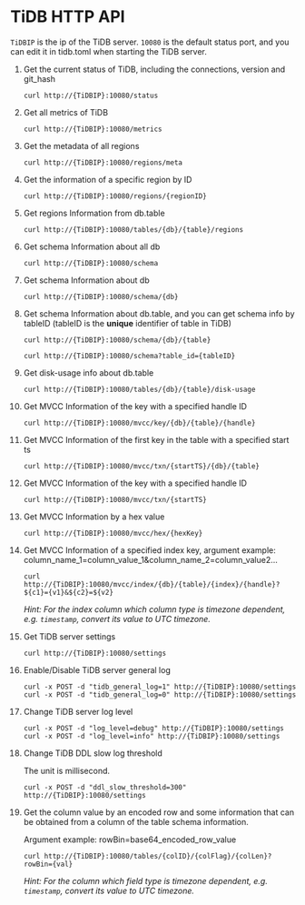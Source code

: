 # TiDB HTTP API

`TiDBIP` is the ip of the TiDB server. `10080` is the default status port, and you can edit it in tidb.toml when starting the TiDB server.

1. Get the current status of TiDB, including the connections, version and git_hash

    ```shell
    curl http://{TiDBIP}:10080/status
    ```

1. Get all metrics of TiDB

    ```shell
    curl http://{TiDBIP}:10080/metrics
    ```

1. Get the metadata of all regions

    ```shell
    curl http://{TiDBIP}:10080/regions/meta
    ```

1. Get the information of a specific region by ID

    ```shell
    curl http://{TiDBIP}:10080/regions/{regionID}
    ```

1. Get regions Information from db.table

    ```shell
    curl http://{TiDBIP}:10080/tables/{db}/{table}/regions
    ```

1. Get schema Information about all db

    ```shell
    curl http://{TiDBIP}:10080/schema
    ```

1. Get schema Information about db

    ```shell
    curl http://{TiDBIP}:10080/schema/{db}
    ```

1. Get schema Information about db.table, and you can get schema info by tableID (tableID is the **unique** identifier of table in TiDB)

    ```shell
    curl http://{TiDBIP}:10080/schema/{db}/{table}

    curl http://{TiDBIP}:10080/schema?table_id={tableID}
    ```

1. Get disk-usage info about db.table

    ```shell
    curl http://{TiDBIP}:10080/tables/{db}/{table}/disk-usage
    ```

1. Get MVCC Information of the key with a specified handle ID

    ```shell
    curl http://{TiDBIP}:10080/mvcc/key/{db}/{table}/{handle}
    ```

1. Get MVCC Information of the first key in the table with a specified start ts

    ```shell
    curl http://{TiDBIP}:10080/mvcc/txn/{startTS}/{db}/{table}
    ```

1. Get MVCC Information of the key with a specified handle ID

    ```shell
    curl http://{TiDBIP}:10080/mvcc/txn/{startTS}
    ```

1. Get MVCC Information by a hex value

    ```shell
    curl http://{TiDBIP}:10080/mvcc/hex/{hexKey}
    ```

1. Get MVCC Information of a specified index key, argument example: column_name_1=column_value_1&column_name_2=column_value2...

    ```shell
    curl http://{TiDBIP}:10080/mvcc/index/{db}/{table}/{index}/{handle}?${c1}={v1}&${c2}=${v2}
    ```
    *Hint: For the index column which column type is timezone dependent, e.g. `timestamp`, convert its value to UTC
timezone.*

1. Get TiDB server settings

    ```shell
    curl http://{TiDBIP}:10080/settings
    ```

1. Enable/Disable TiDB server general log

    ```shell
    curl -x POST -d "tidb_general_log=1" http://{TiDBIP}:10080/settings
    curl -x POST -d "tidb_general_log=0" http://{TiDBIP}:10080/settings
    ```

1. Change TiDB server log level

    ```shell
    curl -x POST -d "log_level=debug" http://{TiDBIP}:10080/settings
    curl -x POST -d "log_level=info" http://{TiDBIP}:10080/settings
    ```

1. Change TiDB DDL slow log threshold

    The unit is millisecond.

    ```shell
    curl -x POST -d "ddl_slow_threshold=300" http://{TiDBIP}:10080/settings
    ```

1. Get the column value by an encoded row and some information that can be obtained from a column of the table schema information. 

    Argument example: rowBin=base64_encoded_row_value

    ```shell
    curl http://{TiDBIP}:10080/tables/{colID}/{colFlag}/{colLen}?rowBin={val}
    ```
    *Hint: For the column which field type is timezone dependent, e.g. `timestamp`, convert its value to UTC timezone.*
